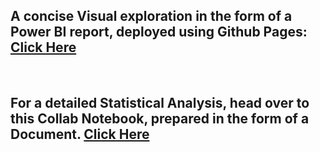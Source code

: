 

<h2>A concise Visual exploration in the form of a Power BI report, deployed using Github Pages: <a href="https://ayan.page/World-Movies-Analysis/"> Click Here </a></h2>
<br>

<h2>For a detailed Statistical Analysis, head over to this Collab Notebook, prepared in the form of a Document.
<a href='https://colab.research.google.com/drive/1fENkgSDBZhr_5kQ5G9RNvXprfHxSAM9z#scrollTo=d3f0d0d5'> Click Here </a></h2>



